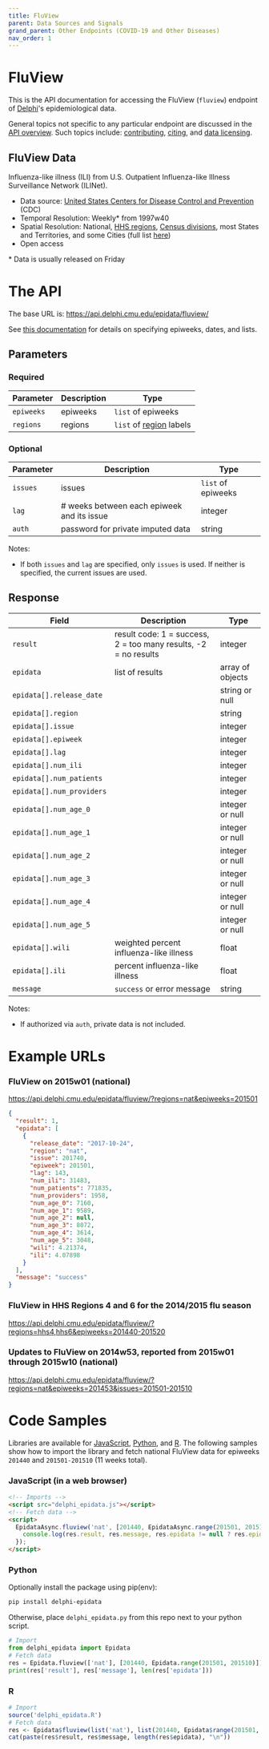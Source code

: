 ```yaml
---
title: FluView
parent: Data Sources and Signals
grand_parent: Other Endpoints (COVID-19 and Other Diseases)
nav_order: 1
---
```


# FluView

This is the API documentation for accessing the FluView (`fluview`) endpoint of
[Delphi](https://delphi.cmu.edu/)'s epidemiological data.

General topics not specific to any particular endpoint are discussed in the
[API overview](README.md). Such topics include:
[contributing](README.md#contributing), [citing](README.md#citing), and
[data licensing](README.md#data-licensing).

## FluView Data

Influenza-like illness (ILI) from U.S. Outpatient Influenza-like Illness Surveillance Network (ILINet).
 - Data source: [United States Centers for Disease Control and Prevention](http://gis.cdc.gov/grasp/fluview/fluportaldashboard.html) (CDC)
 - Temporal Resolution: Weekly* from 1997w40
 - Spatial Resolution: National, [HHS regions](https://www.hhs.gov/about/agencies/iea/regional-offices/index.html), [Census divisions](https://www2.census.gov/geo/pdfs/maps-data/maps/reference/us_regdiv.pdf), most States and Territories, and some Cities (full list [here](https://github.com/cmu-delphi/delphi-epidata/blob/main/src/acquisition/fluview/fluview_locations.py))
 - Open access

\* Data is usually released on Friday

# The API

The base URL is: https://api.delphi.cmu.edu/epidata/fluview/

See [this documentation](README.md) for details on specifying epiweeks, dates, and lists.

## Parameters

### Required

| Parameter | Description | Type |
| --- | --- | --- |
| `epiweeks` | epiweeks | `list` of epiweeks |
| `regions` | regions | `list` of [region](https://github.com/cmu-delphi/delphi-epidata/blob/main/labels/regions.txt) labels |

### Optional

| Parameter | Description                                | Type               |
|-----------|--------------------------------------------|--------------------|
| `issues`  | issues                                     | `list` of epiweeks |
| `lag`     | # weeks between each epiweek and its issue | integer            |
| `auth`    | password for private imputed data          | string             |

Notes:
- If both `issues` and `lag` are specified, only `issues` is used.
If neither is specified, the current issues are used.

## Response

| Field                     | Description                                                     | Type             |
|---------------------------|-----------------------------------------------------------------|------------------|
| `result`                  | result code: 1 = success, 2 = too many results, -2 = no results | integer          |
| `epidata`                 | list of results                                                 | array of objects |
| `epidata[].release_date`  |                                                                 | string or null   |
| `epidata[].region`        |                                                                 | string           |
| `epidata[].issue`         |                                                                 | integer          |
| `epidata[].epiweek`       |                                                                 | integer          |
| `epidata[].lag`           |                                                                 | integer          |
| `epidata[].num_ili`       |                                                                 | integer          |
| `epidata[].num_patients`  |                                                                 | integer          |
| `epidata[].num_providers` |                                                                 | integer          |
| `epidata[].num_age_0`     |                                                                 | integer or null  |
| `epidata[].num_age_1`     |                                                                 | integer or null  |
| `epidata[].num_age_2`     |                                                                 | integer or null  |
| `epidata[].num_age_3`     |                                                                 | integer or null  |
| `epidata[].num_age_4`     |                                                                 | integer or null  |
| `epidata[].num_age_5`     |                                                                 | integer or null  |
| `epidata[].wili`          | weighted percent influenza-like illness                         | float            |
| `epidata[].ili`           | percent influenza-like illness                                  | float            |
| `message`                 | `success` or error message                                      | string           |

Notes:
- If authorized via `auth`, private data is not included.

# Example URLs

### FluView on 2015w01 (national)
https://api.delphi.cmu.edu/epidata/fluview/?regions=nat&epiweeks=201501

```json
{
  "result": 1,
  "epidata": [
    {
      "release_date": "2017-10-24",
      "region": "nat",
      "issue": 201740,
      "epiweek": 201501,
      "lag": 143,
      "num_ili": 31483,
      "num_patients": 771835,
      "num_providers": 1958,
      "num_age_0": 7160,
      "num_age_1": 9589,
      "num_age_2": null,
      "num_age_3": 8072,
      "num_age_4": 3614,
      "num_age_5": 3048,
      "wili": 4.21374,
      "ili": 4.07898
    }
  ],
  "message": "success"
}
```

### FluView in HHS Regions 4 and 6 for the 2014/2015 flu season

https://api.delphi.cmu.edu/epidata/fluview/?regions=hhs4,hhs6&epiweeks=201440-201520

### Updates to FluView on 2014w53, reported from 2015w01 through 2015w10 (national)

https://api.delphi.cmu.edu/epidata/fluview/?regions=nat&epiweeks=201453&issues=201501-201510


# Code Samples

Libraries are available for [JavaScript](https://github.com/cmu-delphi/delphi-epidata/blob/main/src/client/delphi_epidata.js), [Python](https://pypi.org/project/delphi-epidata/), and [R](https://github.com/cmu-delphi/delphi-epidata/blob/dev/src/client/delphi_epidata.R).
The following samples show how to import the library and fetch national FluView data for epiweeks `201440` and `201501-201510` (11 weeks total).


### JavaScript (in a web browser)

````html
<!-- Imports -->
<script src="delphi_epidata.js"></script>
<!-- Fetch data -->
<script>
  EpidataAsync.fluview('nat', [201440, EpidataAsync.range(201501, 201510)]).then((res) => {
    console.log(res.result, res.message, res.epidata != null ? res.epidata.length : 0);
  });
</script>
````

### Python

Optionally install the package using pip(env):
````bash
pip install delphi-epidata
````

Otherwise, place `delphi_epidata.py` from this repo next to your python script.

````python
# Import
from delphi_epidata import Epidata
# Fetch data
res = Epidata.fluview(['nat'], [201440, Epidata.range(201501, 201510)])
print(res['result'], res['message'], len(res['epidata']))
````

### R

````R
# Import
source('delphi_epidata.R')
# Fetch data
res <- Epidata$fluview(list('nat'), list(201440, Epidata$range(201501, 201510)))
cat(paste(res$result, res$message, length(res$epidata), "\n"))
````
